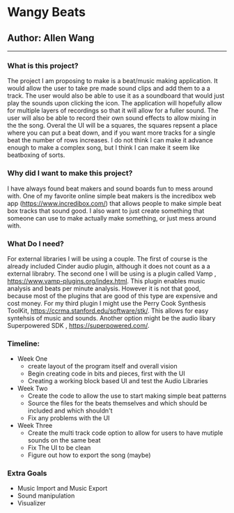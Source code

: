# Wangy Beats

## Author: Allen Wang

---

### What is this project?
The project I am proposing to make is a beat/music making application. It would allow the user to take pre made sound clips and add them to a a track. The user would also be able to use it as a soundboard that would just play the sounds upon clicking the icon. The application will hopefully allow for multiple layers of recordings so that it will allow for a fuller sound. The user will also be able to record their own sound effects to allow mixing in the the song. Overal the UI will be a squares, the squares repsent a place where you can put a beat down, and if you want more tracks for a single beat the number of rows increases. I do not think I can make it advance enough to make a complex song, but I think I can make it seem like beatboxing of sorts. 

### Why did I want to make this project?
I have always found beat makers and sound boards fun to mess around with. One of my favorite online simple beat makers is the incredibox web app (https://www.incredibox.com/) that allows people to make simple beat box tracks that sound good. I also want to just create something that someone can use to make actually make something, or just mess around with.

### What Do I need?
For external libraries I will be using a couple. The first of course is the already included Cinder audio plugin, although it does not count as a a external librabry. The second one I will be using is a plugin called Vamp , https://www.vamp-plugins.org/index.html. This plugin enables music analysis and beats per minute analysis. However it is not that good, because most of the plugins that are good of this type are expensive and cost money. For my third plugin I might use the Perry Cook Synthesis ToolKit, https://ccrma.stanford.edu/software/stk/. This allows for easy syntehsis of music and sounds. Another option might be the audio libary Superpowered SDK , https://superpowered.com/.

### Timeline:
- Week One
  - create layout of the program itself and overall vision
  - Begin creating code in bits and pieces, first with the UI
  - Creating a working block based UI and test the Audio Libraries 
- Week Two
  - Create the code to allow the use to start making simple beat patterns
  - Source the files for the beats themselves and which should be included and which shouldn't 
  - Fix any problems with the UI
- Week Three
  - Create the multi track code option to allow for users to have mutiple sounds on the same beat
  - Fix The UI to be clean
  - Figure out how to export the song (maybe)
  
### Extra Goals
- Music Import and Music Export
- Sound manipulation
- Visualizer
  